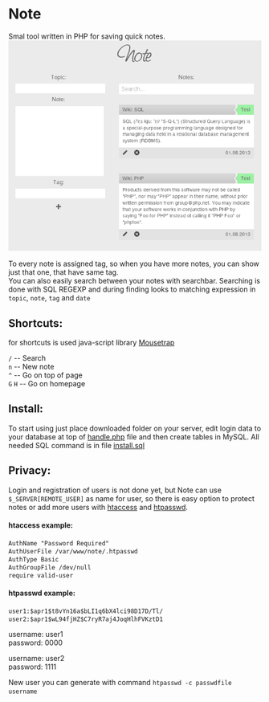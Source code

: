 Note
====
Smal tool written in PHP for saving quick notes.  
![Note example](/files/img/example.png)

To every note is assigned tag, so when you have more notes, you can show just that one, that have same tag.  
You can also easily search between your notes with searchbar. Searching is done with SQL REGEXP and during finding looks to matching expression in `topic`, `note`, `tag` and `date` 

Shortcuts:
----------
for shortcuts is used java-script library [Mousetrap](http://craig.is/killing/mice
 "Mousetrap")

`/`      -- Search  
`n`      -- New note  
`^`      -- Go on top of page  
`G` `H`  -- Go on homepage  

Install:
--------
To start using just place downloaded folder on your server, edit login data to your database at top of [handle.php](/handle.php "handle.php") file  and then create tables in MySQL. All needed SQL command is in file [install.sql](/install.sql "install.sql")

Privacy:
--------
Login and registration of users is not done yet, but Note can use `$_SERVER[REMOTE_USER]` as name for user, so there is easy option to protect notes or add more users with [htaccess](http://httpd.apache.org/docs/current/howto/htaccess.html) and [htpasswd](http://httpd.apache.org/docs/2.2/programs/htpasswd.html).

#### htaccess example:
    AuthName "Password Required"
    AuthUserFile /var/www/note/.htpasswd
    AuthType Basic
    AuthGroupFile /dev/null
    require valid-user

#### htpasswd example:
    user1:$apr1$t8vYn16a$bLI1q6bX4lci98D17D/Tl/
    user2:$apr1$wL94fjHZ$C7ryR7aj4JoqHlhFVKztD1

username: user1  
password: 0000

username: user2  
password: 1111

New user you can generate with command `htpasswd -c passwdfile username`